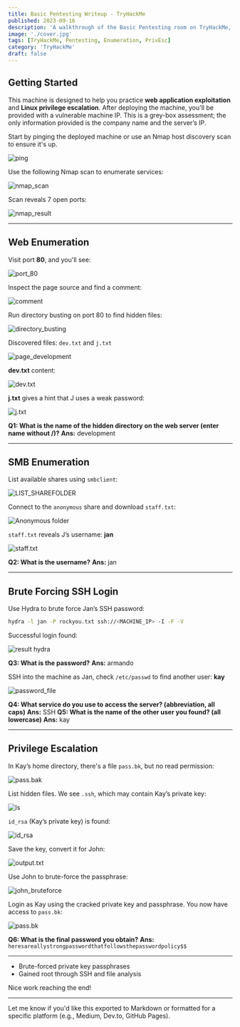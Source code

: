 ```yaml
---
title: Basic Pentesting Writeup - TryHackMe
published: 2023-09-16
description: 'A walkthrough of the Basic Pentesting room on TryHackMe, covering enumeration, brute forcing, and privilege escalation.'
image: './cover.jpg'
tags: [TryHackMe, Pentesting, Enumeration, PrivEsc]
category: 'TryHackMe'
draft: false
---
```




## Getting Started

This machine is designed to help you practice **web application exploitation** and **Linux privilege escalation**. After deploying the machine, you'll be provided with a vulnerable machine IP. This is a grey-box assessment; the only information provided is the company name and the server’s IP.

Start by pinging the deployed machine or use an Nmap host discovery scan to ensure it's up.

![ping](https://miro.medium.com/v2/resize\:fit:1400/format\:webp/1*75aaZ5bkhiNZ8oBPe8DXjA.png)

Use the following Nmap scan to enumerate services:

![nmap\_scan](https://miro.medium.com/v2/resize\:fit:1400/format\:webp/1*MtOAQNb3jrvWlQCMqgdP2g.png)

Scan reveals 7 open ports:

![nmap\_result](https://miro.medium.com/v2/resize\:fit:1400/format\:webp/1*ts7sPKxgjPxpA_jS2BbOJQ.png)

---

## Web Enumeration

Visit port **80**, and you'll see:

![port\_80](https://miro.medium.com/v2/resize\:fit:1288/format\:webp/1*vso3HkLxpM6mnrGTv-KWaA.png)

Inspect the page source and find a comment:

![comment](https://miro.medium.com/v2/resize\:fit:1362/format\:webp/1*e3WZhnBA06SyoWa5L7S5FQ.png)

Run directory busting on port 80 to find hidden files:

![directory\_busting](https://miro.medium.com/v2/resize\:fit:1400/format\:webp/1*xXyFqpwYFdRPeT9OxIDSQA.png)

Discovered files: `dev.txt` and `j.txt`

![page\_development](https://miro.medium.com/v2/resize\:fit:1120/format\:webp/1*7TI5KkdUG0b3xYT2ej5qHg.png)

**dev.txt** content:

![dev.txt](https://miro.medium.com/v2/resize\:fit:1400/format\:webp/1*-FRJI7WgH59Q3uPJks_pNw.png)

**j.txt** gives a hint that J uses a weak password:

![j.txt](https://miro.medium.com/v2/resize\:fit:1400/format\:webp/1*TnGcTqijs_Fkq7JCfRdPwA.png)

**Q1: What is the name of the hidden directory on the web server (enter name without /)?**
**Ans:** development

---

## SMB Enumeration

List available shares using `smbclient`:

![LIST\_SHAREFOLDER](https://miro.medium.com/v2/resize\:fit:1400/format\:webp/1*FyMAkv6aGVTVc5JUQThYYQ.png)

Connect to the `anonymous` share and download `staff.txt`:

![Anonymous folder](https://miro.medium.com/v2/resize\:fit:1400/format\:webp/1*CbBUDAyI66kDv7QYuSvQog.png)

`staff.txt` reveals J’s username: **jan**

![staff.txt](https://miro.medium.com/v2/resize\:fit:1400/format\:webp/1*8Q7dvGGnjhpPs49y1FxG9A.png)

**Q2: What is the username?**
**Ans:** jan

---

## Brute Forcing SSH Login

Use Hydra to brute force Jan’s SSH password:

```bash
hydra -l jan -P rockyou.txt ssh://<MACHINE_IP> -I -F -V
```

Successful login found:

![result hydra](https://miro.medium.com/v2/resize\:fit:1400/format\:webp/1*XKHp2UWOLjdFgn0Gs7jWCQ.png)

**Q3: What is the password?**
**Ans:** armando

SSH into the machine as Jan, check `/etc/passwd` to find another user: **kay**

![password\_file](https://miro.medium.com/v2/resize\:fit:1400/format\:webp/1*3mrIo0Vv6ecHZL9emnHU0A.png)

**Q4: What service do you use to access the server? (abbreviation, all caps)**
**Ans:** SSH
**Q5: What is the name of the other user you found? (all lowercase)**
**Ans:** kay

---

## Privilege Escalation

In Kay’s home directory, there's a file `pass.bk`, but no read permission:

![pass.bak](https://miro.medium.com/v2/resize\:fit:1400/format\:webp/1*4URv0B1HXomxpHbF-XPYyQ.png)

List hidden files. We see `.ssh`, which may contain Kay’s private key:

![ls](https://miro.medium.com/v2/resize\:fit:1400/format\:webp/1*OBz5sNCFPOV1iQtM3jpjyg.png)

`id_rsa` (Kay’s private key) is found:

![id\_rsa](https://miro.medium.com/v2/resize\:fit:700/format\:webp/1*-vTJG360ypwk5vPFqdKNuQ.png)

Save the key, convert it for John:

![output.txt](https://miro.medium.com/v2/resize\:fit:1400/format\:webp/1*kuE0fvZs0I2gMpeDfpHEHg.png)

Use John to brute-force the passphrase:

![john\_bruteforce](https://miro.medium.com/v2/resize\:fit:1400/format\:webp/1*SsMcjNCuiXOvnhFQbWcAJw.png)

Login as Kay using the cracked private key and passphrase. You now have access to `pass.bk`:

![pass.bk](https://miro.medium.com/v2/resize\:fit:1390/format\:webp/1*IVurOecgtloQZibvRxHjCw.png)

**Q6: What is the final password you obtain?**
**Ans:** `heresareallystrongpasswordthatfollowsthepasswordpolicy$$`

---


* Brute-forced private key passphrases
* Gained root through SSH and file analysis

Nice work reaching the end!

---

Let me know if you'd like this exported to Markdown or formatted for a specific platform (e.g., Medium, Dev.to, GitHub Pages).
